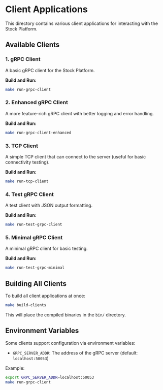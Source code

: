 # Client Applications

This directory contains various client applications for interacting with the Stock Platform.

## Available Clients

### 1. gRPC Client
A basic gRPC client for the Stock Platform.

**Build and Run:**
```bash
make run-grpc-client
```

### 2. Enhanced gRPC Client
A more feature-rich gRPC client with better logging and error handling.

**Build and Run:**
```bash
make run-grpc-client-enhanced
```

### 3. TCP Client
A simple TCP client that can connect to the server (useful for basic connectivity testing).

**Build and Run:**
```bash
make run-tcp-client
```

### 4. Test gRPC Client
A test client with JSON output formatting.

**Build and Run:**
```bash
make run-test-grpc-client
```

### 5. Minimal gRPC Client
A minimal gRPC client for basic testing.

**Build and Run:**
```bash
make run-test-grpc-minimal
```

## Building All Clients

To build all client applications at once:

```bash
make build-clients
```

This will place the compiled binaries in the `bin/` directory.

## Environment Variables

Some clients support configuration via environment variables:

- `GRPC_SERVER_ADDR`: The address of the gRPC server (default: `localhost:50053`)

Example:
```bash
export GRPC_SERVER_ADDR=localhost:50053
make run-grpc-client
```
